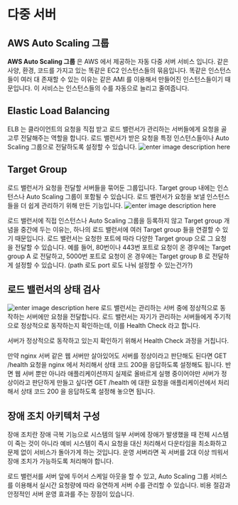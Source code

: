 
# 다중 서버 

## AWS Auto Scaling 그룹 

**AWS Auto Scaling 그룹** 은 AWS 에서 제공하는 자동 다중 서버 서비스 입니다. 같은 사양, 환경, 코드를 가지고 있는 똑같은 EC2 인스턴스들의 묶음입니다. 똑같은 인스턴스들이 여러 대 존재할 수 있는 이유는 같은 AMI 를 이용해서 만들어진 인스턴스들이기 때문입니다. 이 서비스는 인스턴스들의 수를 자동으로 늘리고 줄여줍니다. 

## Elastic Load Balancing
ELB 는 클라이언트의 요청을 직접 받고 로드  밸런서가 관리하는 서버들에게 요청을 골고루 전달해주는 역할을 합니다. 로드 밸런서가 받은 요청을 특정 인스턴스들이나 Auto Scaling 그룹으로 전달하도록 설정할 수 있습니다. 
![enter image description here](https://jaehyun8719.github.io/images/aws/elastic-load-balancing/elastic-load-balancing-1.png)

## Target Group
로드 밸런서가 요청을 전달할 서버들을 묶어둔 그룹입니다. Target group 내에는 인스턴스나 Auto Scaling 그룹이 포함될 수 있습니다. 로드 밸런서가 요청을 보낼 인스턴스들을 더 쉽게 관리하기 위해 만든 기능입니다.
![enter image description here](https://lh3.googleusercontent.com/c737Q7S-4OGewzfmqLeKH60U0RdjiKEPO7tv1klO_PmKsxdoAkKMGmxkz2-56UsnEXP5Ea57vQosFuFMdxL2qY3AQ5ByPpezGiuNOSBI-IImonLYLKpDLGCmdY-GpIpiQ2DIm1CG)

로드 밸런서에 직접 인스턴스나 Auto Scaling 그룹을 등록하지 않고 Target group 개념을 중간에 두는 이유는, 하나의 로드 밸런서에 여러 Target group 들을 연결할 수 있기 때문입니다. 로드 밸런서는 요청한 포트에 따라 다양한 Target group 으로 그 요청을 전달할 수 있습니다.
예를 들어, 80번이나 443번 포트로 요청이 온 경우에는 Target group A 로 전달하고, 5000번 포트로 요청이 온 경우에는 Target group B 로 전달하게 설정할 수 있습니다. (path 로도 port 로도 나눠 설정할 수 있는건가?)

## 로드 밸런서의 상태 검사
![enter image description here](https://exampleloadbalancer.com/assets/udp_syslog_dd1.png)
로드 밸런서는 관리하는 서버 중에 정상적으로 동작하는 서버에만 요청을 전달합니다. 로드 밸런서는 자기가 관리하는 서버들에게 주기적으로 정상적으로 동작하는지 확인하는데, 이를 Health Check 라고 합니다. 

서버가 정상적으로 동작하고 있는지 확인하기 위해서 Health Check 과정을 거칩니다. 

만약 nginx 서버 같은 웹 서버만 살아있어도 서버를 정상이라고 판단해도 된다면 GET /health 요청을 nginx 에서 처리해서 상태 코드 200을 응답하도록 설정해도 됩니다. 반면 웹 서버 뿐만 아니라 애플리케이션까지 실제로 올바르게 실행 중이어야만 서버가 정상이라고 판단하게 만들고 싶다면 GET /health 에 대한 요청을 애플리케이션에서 처리해서 상태 코드 200 을 응답하도록 설정해 놓으면 됩니다.

## 장애 조치 아키텍처 구성
장애 조치란 장애 극복 기능으로 시스템의 일부 서버에 장애가 발생했을 때 전체 시스템이 죽는 것이 아니라 예비 시스템이 즉시 요청을 대신 처리해서 다운타임을 최소화하고 문제 없이 서비스가 돌아가게 하는 것입니다. 운영 서버라면 꼭 서버를 2대 이상 띄워서 장애 조치가 가능하도록 처리해야 합니다.

로드 밸런서를 서버 앞에 두어서 스케일 아웃을 할 수 있고, Auto Scaling 그룹 서비스를 이용해서 실시간 요청량에 따라 유연하게 서버 수를 관리할 수 있습니다. 비용 절감과 안정적인 서버 운영 효과를 주는 장점이 있습니다.
<!--stackedit_data:
eyJoaXN0b3J5IjpbMTkxNTEwMDI3MV19
-->